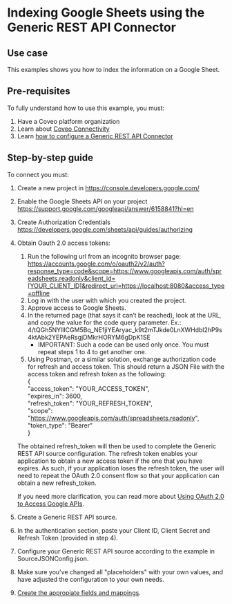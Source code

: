 # Indexing Google Sheets using the Generic REST API Connector

## Use case
This examples shows you how to index the information on a Google Sheet.
## Pre-requisites
To fully understand how to use this example, you must:
1. Have a Coveo platform organization
2. Learn about [Coveo Connectivity](https://docs.coveo.com/en/1702/cloud-v2-administrators/add-or-edit-a-source-using-one-of-the-available-connectors)
3. Learn [how to configure a Generic REST API Connector](https://docs.coveo.com/en/1896/cloud-v2-administrators/add-or-edit-a-generic-rest-api-source)

## Step-by-step guide
To connect you must:

1. Create a new project in https://console.developers.google.com/
2. Enable the Google Sheets API on your project <https://support.google.com/googleapi/answer/6158841?hl=en>
3. Create Authorization Credentials <https://developers.google.com/sheets/api/guides/authorizing>
4. Obtain Oauth 2.0 access tokens:
    1. Run the following url from an incognito browser page: 
    <https://accounts.google.com/o/oauth2/v2/auth?response_type=code&scope=https://www.googleapis.com/auth/spreadsheets.readonly&client_id=[YOUR_CLIENT_ID]&redirect_uri=https://localhost:8080&access_type=offline>
    2. Log in with the user with which you created the project.
    3. Approve access to Google Sheets.
    4. In the returned page (that says it can’t be reached), look at the URL, and copy the value for the code query parameter. Ex.: 4/tQGh5NYllICGM5Bq_NE1jiYEAryac_k9t2mTJkde0LnXWHdbl2hP9s4ktAbk2YEPAeRsgjDMkrHORYM6gDpK1SE 
        * IMPORTANT: Such a code can be used only once. You must repeat steps 1 to 4 to get another one. 
    5. Using Postman, or a similar solution, exchange authorization code for refresh and access token.  This should return a JSON File with the access token and refresh token as the following:  
       {  
        "access_token": "YOUR_ACCESS_TOKEN",  
        "expires_in": 3600,  
        "refresh_token": "YOUR_REFRESH_TOKEN",  
        "scope": "https://www.googleapis.com/auth/spreadsheets.readonly",  
        "token_type": "Bearer"  
        }  

    The obtained refresh_token will then be used to complete the Generic REST API source configuration. The refresh token enables your application to obtain a new access token if the one that you have expires. As such, if your application loses the refresh token, the user will need to repeat the OAuth 2.0 consent flow so that your application can obtain a new refresh_token.  

    If you need more clarification, you can read more about [Using OAuth 2.0 to Access Google APIs](https://developers.google.com/identity/protocols/oauth2).

5. Create a Generic REST API source.
6. In the authentication section, paste your Client ID, Client Secret and Refresh Token (provided in step 4).
7. Configure your Generic REST API source according to the example in SourceJSONConfig.json.
8. Make sure you've changed all "placeholders" with your own values, and have adjusted the configuration to your own needs.
9. [Create the appropiate fields and mappings](https://docs.coveo.com/en/1896/cloud-v2-administrators/add-or-edit-a-generic-rest-api-source#completion).
